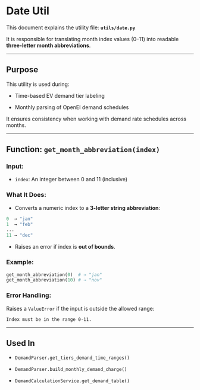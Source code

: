 # Date Util

This document explains the utility file:  **`utils/date.py`**

It is responsible for translating month index values (0–11) into readable **three-letter month abbreviations**.

---

## Purpose

This utility is used during:

- Time-based EV demand tier labeling

- Monthly parsing of OpenEI demand schedules


It ensures consistency when working with demand rate schedules across months.

---

## Function: `get_month_abbreviation(index)`

### Input:

- `index`: An integer between 0 and 11 (inclusive)

### What It Does:

- Converts a numeric index to a **3-letter string abbreviation**:

```python
0  → "jan"  
1  → "feb"  
...  
11 → "dec"
```

- Raises an error if index is **out of bounds**.

### Example:

```python
get_month_abbreviation(0)  # → "jan"
get_month_abbreviation(10) # → "nov"
```

### Error Handling:

Raises a `ValueError` if the input is outside the allowed range:

```text
Index must be in the range 0-11.
```

---

## Used In

- `DemandParser.get_tiers_demand_time_ranges()`

- `DemandParser.build_monthly_demand_charge()`

- `DemandCalculationService.get_demand_table()`